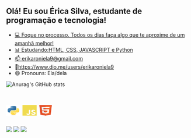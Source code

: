 ## Olá! Eu sou Érica Silva, estudante de programação e tecnologia!
<div align="180cm">
  <a href="https://github.com/EricaRSilva">
</div>

- 💻 Foque no processo. Todos os dias faça algo que te aproxime de um amanhã melhor!
- 📊 Estudando:HTML, CSS, JAVASCRIPT e Python
- 📫 erikaroniela9@gmail.com
- 🥇https://www.dio.me/users/erikaroniela9
- 😄 Pronouns: Ela/dela

![Anurag's GitHub stats](https://github-readme-stats.vercel.app/api?username=ericarsilva&show_icons=true&theme=dracula)
  
<div>
 <a href="https://www.instagram.com/erikinha._.silva/ " target="_blank"><img src-"https://img.shields.io/badge/Instagram-E4405F?style=for-the-badge&logo=instagram&logoColor=white" target="_blank"></a>
 <a href="https://www.linkedin.com/in/%C3%A9rica-silva-8a77a722a/" target="_blank"><img src-"https://img.shields.io/badge/LinkedIn-0077B5?style=for-the-badge&logo=linkedin&logoColor=white" target="_blank"></a>
</div>

  <div style="display: inline_block"><br>
  <img align="center" alt="Erica-Python" height="30" width="40" src="https://raw.githubusercontent.com/devicons/devicon/master/icons/python/python-original.svg">
  <img align="center" alt="Erica-Js" height="30" width="40" src="https://raw.githubusercontent.com/devicons/devicon/master/icons/javascript/javascript-plain.svg">
  <img align="center" alt="Erica-HTML" height="30" width="40" src="https://raw.githubusercontent.com/devicons/devicon/master/icons/html5/html5-original.svg">
  
</div>
  
  ##
 
<div> 
  <a href="https://www.linkedin.com/in/%C3%A9rica-silva-8a77a722a/" target="_blank"><img src="https://img.shields.io/badge/-LinkedIn-%230077B5?style=for-the-badge&logo=linkedin&logoColor=white" target="_blank"></a> 
  <a href="https://www.instagram.com/erikinha._.silva/" target="_blank"><img src="https://img.shields.io/badge/-Instagram-%23E4405F?style=for-the-badge&logo=instagram&logoColor=white" target="_blank"></a>
 <a href="https://discord.com/channels/@me" target="_blank"><img src="https://img.shields.io/badge/Discord-7289DA?style=for-the-badge&logo=discord&logoColor=white" target="_blank"></a> 
  
</div>
